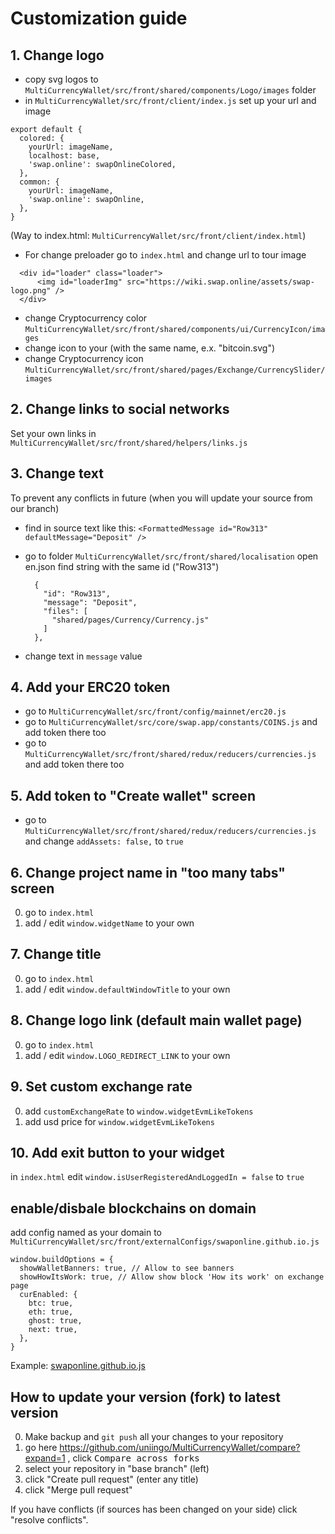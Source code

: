 # Customization guide

## 1. Change logo

- copy svg logos to `MultiCurrencyWallet/src/front/shared/components/Logo/images` folder
- in `MultiCurrencyWallet/src/front/client/index.js` set up your url and image

```
export default {
  colored: {
    yourUrl: imageName,
    localhost: base,
    'swap.online': swapOnlineColored,
  },
  common: {
    yourUrl: imageName,
    'swap.online': swapOnline,
  },
}
```

(Way to index.html: `MultiCurrencyWallet/src/front/client/index.html`)

- For change preloader go to `index.html` and change url to tour image

```
  <div id="loader" class="loader">
      <img id="loaderImg" src="https://wiki.swap.online/assets/swap-logo.png" />
  </div>
```

- change Cryptocurrency color `MultiCurrencyWallet/src/front/shared/components/ui/CurrencyIcon/images`
- change icon to your (with the same name, e.x. "bitcoin.svg")
- change Cryptocurrency icon `MultiCurrencyWallet/src/front/shared/pages/Exchange/CurrencySlider/images`


## 2. Change links to social networks

Set your own links in `MultiCurrencyWallet/src/front/shared/helpers/links.js`


## 3. Change text

To prevent any conflicts in future (when you will update your source from our branch)

- find in source text like this:
  `<FormattedMessage id="Row313" defaultMessage="Deposit" /> `

- go to folder `MultiCurrencyWallet/src/front/shared/localisation`
  open en.json
  find string with the same id ("Row313")

  ```
    {
      "id": "Row313",
      "message": "Deposit",
      "files": [
        "shared/pages/Currency/Currency.js"
      ]
    },
  ```

- change text in `message` value


## 4. Add your ERC20 token

- go to `MultiCurrencyWallet/src/front/config/mainnet/erc20.js`
- go to `MultiCurrencyWallet/src/core/swap.app/constants/COINS.js` and add token there too
- go to `MultiCurrencyWallet/src/front/shared/redux/reducers/currencies.js` and add token there too


## 5. Add token to "Create wallet" screen

- go to `MultiCurrencyWallet/src/front/shared/redux/reducers/currencies.js` and change `addAssets: false,` to `true`


## 6. Change project name in "too many tabs" screen

0. go to `index.html`
1. add / edit `window.widgetName` to your own


## 7. Change title

0. go to `index.html`
1. add / edit `window.defaultWindowTitle` to your own


## 8. Change logo link (default main wallet page)

0. go to `index.html`
1. add / edit `window.LOGO_REDIRECT_LINK` to your own


## 9. Set custom exchange rate

0. add `customExchangeRate` to `window.widgetEvmLikeTokens`
1. add usd price for `window.widgetEvmLikeTokens`


## 10. Add exit button to your widget

in `index.html` edit `window.isUserRegisteredAndLoggedIn = false` to `true`


## enable/disbale blockchains on domain

add config named as your domain to `MultiCurrencyWallet/src/front/externalConfigs/swaponline.github.io.js`

```
window.buildOptions = {
  showWalletBanners: true, // Allow to see banners
  showHowItsWork: true, // Allow show block 'How its work' on exchange page
  curEnabled: {
    btc: true,
    eth: true,
    ghost: true,
    next: true,
  },
}
```

Example: [swaponline.github.io.js](https://github.com/uniingo/MultiCurrencyWallet/blob/master/src/front/externalConfigs/uniingo.github.io.js#L43)


## How to update your version (fork) to latest version

0. Make backup and `git push` all your changes to your repository
1. go here https://github.com/uniingo/MultiCurrencyWallet/compare?expand=1 , click <kbd>Compare across forks</kbd>
2. select your repository in "base branch" (left)
3. click "Create pull request" (enter any title)
4. click "Merge pull request"

If you have conflicts (if sources has been changed on your side) click "resolve conflicts".